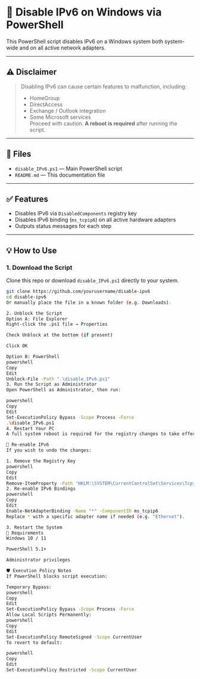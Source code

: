 # 🛑 Disable IPv6 on Windows via PowerShell

This PowerShell script disables IPv6 on a Windows system both system-wide and on all active network adapters.

---

## ⚠️ Disclaimer

> Disabling IPv6 can cause certain features to malfunction, including:
> - HomeGroup
> - DirectAccess
> - Exchange / Outlook integration
> - Some Microsoft services  
> Proceed with caution. **A reboot is required** after running the script.

---

## 📂 Files

- `disable_IPv6.ps1` — Main PowerShell script
- `README.md` — This documentation file

---

## ✅ Features

- Disables IPv6 via `DisabledComponents` registry key
- Disables IPv6 binding (`ms_tcpip6`) on all active hardware adapters
- Outputs status messages for each step

---

## 💡 How to Use

### 1. Download the Script

Clone this repo or download `disable_IPv6.ps1` directly to your system.

```bash
git clone https://github.com/yourusername/disable-ipv6
cd disable-ipv6
Or manually place the file in a known folder (e.g. Downloads).

2. Unblock the Script
Option A: File Explorer
Right-click the .ps1 file → Properties

Check Unblock at the bottom (if present)

Click OK

Option B: PowerShell
powershell
Copy
Edit
Unblock-File -Path ".\disable_IPv6.ps1"
3. Run the Script as Administrator
Open PowerShell as Administrator, then run:

powershell
Copy
Edit
Set-ExecutionPolicy Bypass -Scope Process -Force
.\disable_IPv6.ps1
4. Restart Your PC
A full system reboot is required for the registry changes to take effect.

🔁 Re-enable IPv6
If you wish to undo the changes:

1. Remove the Registry Key
powershell
Copy
Edit
Remove-ItemProperty -Path "HKLM:\SYSTEM\CurrentControlSet\Services\Tcpip6\Parameters" -Name "DisabledComponents"
2. Re-enable IPv6 Bindings
powershell
Copy
Edit
Enable-NetAdapterBinding -Name "*" -ComponentID ms_tcpip6
Replace * with a specific adapter name if needed (e.g. "Ethernet").

3. Restart the System
🧰 Requirements
Windows 10 / 11

PowerShell 5.1+

Administrator privileges

🛡️ Execution Policy Notes
If PowerShell blocks script execution:

Temporary Bypass:
powershell
Copy
Edit
Set-ExecutionPolicy Bypass -Scope Process -Force
Allow Local Scripts Permanently:
powershell
Copy
Edit
Set-ExecutionPolicy RemoteSigned -Scope CurrentUser
To revert to default:

powershell
Copy
Edit
Set-ExecutionPolicy Restricted -Scope CurrentUser
